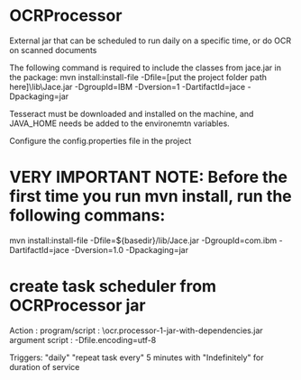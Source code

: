 # OCRProcessor
External jar that can be scheduled to run daily on a specific time, or do OCR on scanned documents

The following command is required to include the classes from jace.jar in the package:
mvn install:install-file -Dfile=[put the project folder path here]\lib\Jace.jar -DgroupId=IBM -Dversion=1 -DartifactId=jace -Dpackaging=jar

Tesseract must be downloaded and installed on the machine, and JAVA_HOME needs be added to the environemtn variables. 

Configure the config.properties file in the project

# VERY IMPORTANT NOTE: Before the first time you run mvn install, run the following commans:
mvn install:install-file -Dfile=${basedir}/lib/Jace.jar -DgroupId=com.ibm -DartifactId=jace -Dversion=1.0 -Dpackaging=jar


# create task scheduler from OCRProcessor jar
Action :
		program/script 	:  	<jar file path> \ocr.processor-1-jar-with-dependencies.jar
		argument script	:	-Dfile.encoding=utf-8
		
Triggers:
		"daily"
		"repeat task every" 5 minutes with "Indefinitely" for duration of service
	
	
